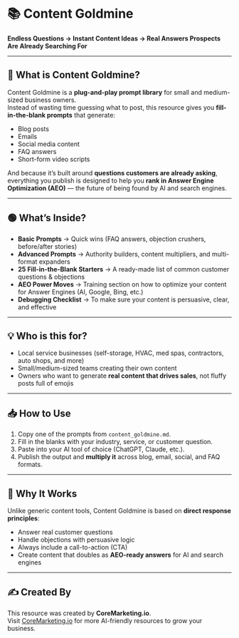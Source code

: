 # 📚 Content Goldmine
**Endless Questions → Instant Content Ideas → Real Answers Prospects Are Already Searching For**

---

## 🚀 What is Content Goldmine?
Content Goldmine is a **plug-and-play prompt library** for small and medium-sized business owners.  
Instead of wasting time guessing what to post, this resource gives you **fill-in-the-blank prompts** that generate:  
- Blog posts  
- Emails  
- Social media content  
- FAQ answers  
- Short-form video scripts  

And because it’s built around **questions customers are already asking**, everything you publish is designed to help you **rank in Answer Engine Optimization (AEO)** — the future of being found by AI and search engines.  

---

## 🟢 What’s Inside?
- **Basic Prompts** → Quick wins (FAQ answers, objection crushers, before/after stories)  
- **Advanced Prompts** → Authority builders, content multipliers, and multi-format expanders  
- **25 Fill-in-the-Blank Starters** → A ready-made list of common customer questions & objections  
- **AEO Power Moves** → Training section on how to optimize your content for Answer Engines (AI, Google, Bing, etc.)  
- **Debugging Checklist** → To make sure your content is persuasive, clear, and effective  

---

## 💡 Who is this for?
- Local service businesses (self-storage, HVAC, med spas, contractors, auto shops, and more)  
- Small/medium-sized teams creating their own content  
- Owners who want to generate **real content that drives sales**, not fluffy posts full of emojis  

---

## 📥 How to Use
1. Copy one of the prompts from `content_goldmine.md`.  
2. Fill in the blanks with your industry, service, or customer question.  
3. Paste into your AI tool of choice (ChatGPT, Claude, etc.).  
4. Publish the output and **multiply it** across blog, email, social, and FAQ formats.  

---

## 🔑 Why It Works
Unlike generic content tools, Content Goldmine is based on **direct response principles**:  
- Answer real customer questions  
- Handle objections with persuasive logic  
- Always include a call-to-action (CTA)  
- Create content that doubles as **AEO-ready answers** for AI and search engines  

---

## ✍️ Created By
This resource was created by **CoreMarketing.io**.  
Visit [CoreMarketing.io](https://www.coremarketing.io) for more AI-friendly resources to grow your business.  
